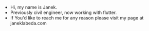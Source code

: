 - Hi, my name is Janek.
- Previously civil engineer, now working with flutter.
- If You'd like to reach me for any reason please visit my page at janeklabeda.com

<!---
JLabeda/JLabeda is a ✨ special ✨ repository because its `README.md` (this file) appears on your GitHub profile.
You can click the Preview link to take a look at your changes.
--->
